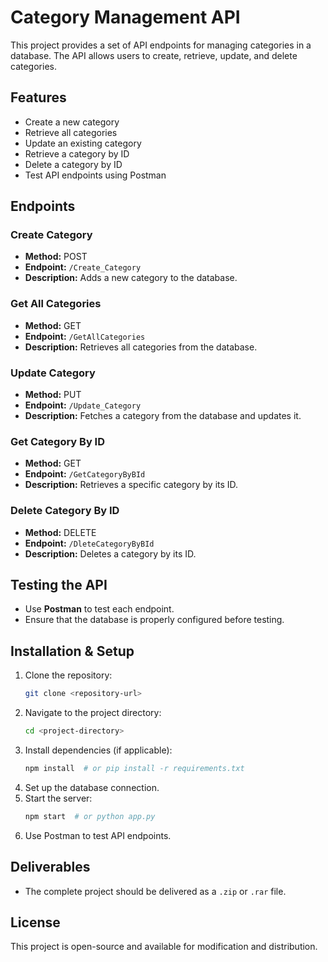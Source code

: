 # Category Management API

This project provides a set of API endpoints for managing categories in a database. The API allows users to create, retrieve, update, and delete categories.

## Features
- Create a new category
- Retrieve all categories
- Update an existing category
- Retrieve a category by ID
- Delete a category by ID
- Test API endpoints using Postman

## Endpoints

### Create Category
- **Method:** POST
- **Endpoint:** `/Create_Category`
- **Description:** Adds a new category to the database.

### Get All Categories
- **Method:** GET
- **Endpoint:** `/GetAllCategories`
- **Description:** Retrieves all categories from the database.

### Update Category
- **Method:** PUT
- **Endpoint:** `/Update_Category`
- **Description:** Fetches a category from the database and updates it.

### Get Category By ID
- **Method:** GET
- **Endpoint:** `/GetCategoryByBId`
- **Description:** Retrieves a specific category by its ID.

### Delete Category By ID
- **Method:** DELETE
- **Endpoint:** `/DleteCategoryByBId`
- **Description:** Deletes a category by its ID.

## Testing the API
- Use **Postman** to test each endpoint.
- Ensure that the database is properly configured before testing.

## Installation & Setup
1. Clone the repository:
   ```bash
   git clone <repository-url>
   ```
2. Navigate to the project directory:
   ```bash
   cd <project-directory>
   ```
3. Install dependencies (if applicable):
   ```bash
   npm install  # or pip install -r requirements.txt
   ```
4. Set up the database connection.
5. Start the server:
   ```bash
   npm start  # or python app.py
   ```
6. Use Postman to test API endpoints.

## Deliverables
- The complete project should be delivered as a `.zip` or `.rar` file.

## License
This project is open-source and available for modification and distribution.

